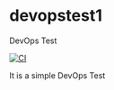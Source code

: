 # devopstest1

DevOps Test

[![CI](https://github.com/stanfrbd/devopstest1/actions/workflows/jobs.yml/badge.svg)](https://github.com/stanfrbd/devopstest1/actions/workflows/jobs.yml)

It is a simple DevOps Test


